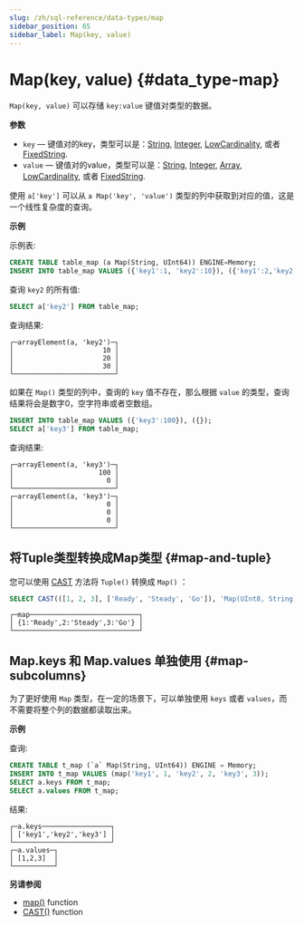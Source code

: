 ```yaml
---
slug: /zh/sql-reference/data-types/map
sidebar_position: 65
sidebar_label: Map(key, value)
---
```


# Map(key, value) {#data_type-map}

`Map(key, value)` 可以存储 `key:value` 键值对类型的数据。

**参数**

-   `key` — 键值对的key，类型可以是：[String](../../sql-reference/data-types/string.md), [Integer](../../sql-reference/data-types/int-uint.md), [LowCardinality](../../sql-reference/data-types/lowcardinality.md), 或者 [FixedString](../../sql-reference/data-types/fixedstring.md).
-   `value` — 键值对的value，类型可以是：[String](../../sql-reference/data-types/string.md), [Integer](../../sql-reference/data-types/int-uint.md), [Array](../../sql-reference/data-types/array.md), [LowCardinality](../../sql-reference/data-types/lowcardinality.md), 或者 [FixedString](../../sql-reference/data-types/fixedstring.md).

使用 `a['key']` 可以从 `a Map('key', 'value')` 类型的列中获取到对应的值，这是一个线性复杂度的查询。

**示例**

示例表:

``` sql
CREATE TABLE table_map (a Map(String, UInt64)) ENGINE=Memory;
INSERT INTO table_map VALUES ({'key1':1, 'key2':10}), ({'key1':2,'key2':20}), ({'key1':3,'key2':30});
```

查询 `key2` 的所有值:

```sql
SELECT a['key2'] FROM table_map;
```
查询结果:

```text
┌─arrayElement(a, 'key2')─┐
│                      10 │
│                      20 │
│                      30 │
└─────────────────────────┘
```

如果在 `Map()` 类型的列中，查询的 `key` 值不存在，那么根据 `value` 的类型，查询结果将会是数字0，空字符串或者空数组。

```sql
INSERT INTO table_map VALUES ({'key3':100}), ({});
SELECT a['key3'] FROM table_map;
```

查询结果:

```text
┌─arrayElement(a, 'key3')─┐
│                     100 │
│                       0 │
└─────────────────────────┘
┌─arrayElement(a, 'key3')─┐
│                       0 │
│                       0 │
│                       0 │
└─────────────────────────┘
```

## 将Tuple类型转换成Map类型 {#map-and-tuple}

您可以使用 [CAST](../../sql-reference/functions/type-conversion-functions.md#type_conversion_function-cast) 方法将 `Tuple()` 转换成 `Map()` ：

``` sql
SELECT CAST(([1, 2, 3], ['Ready', 'Steady', 'Go']), 'Map(UInt8, String)') AS map;
```

``` text
┌─map───────────────────────────┐
│ {1:'Ready',2:'Steady',3:'Go'} │
└───────────────────────────────┘
```

## Map.keys 和 Map.values 单独使用 {#map-subcolumns}

为了更好使用 `Map` 类型，在一定的场景下，可以单独使用 `keys` 或者 `values`，而不需要将整个列的数据都读取出来。

**示例**

查询:

``` sql
CREATE TABLE t_map (`a` Map(String, UInt64)) ENGINE = Memory;
INSERT INTO t_map VALUES (map('key1', 1, 'key2', 2, 'key3', 3));
SELECT a.keys FROM t_map;
SELECT a.values FROM t_map;
```

结果:

``` text
┌─a.keys─────────────────┐
│ ['key1','key2','key3'] │
└────────────────────────┘
┌─a.values─┐
│ [1,2,3]  │
└──────────┘
```

**另请参阅**

-   [map()](../../sql-reference/functions/tuple-map-functions.mdx#function-map) function
-   [CAST()](../../sql-reference/functions/type-conversion-functions.md#type_conversion_function-cast) function


